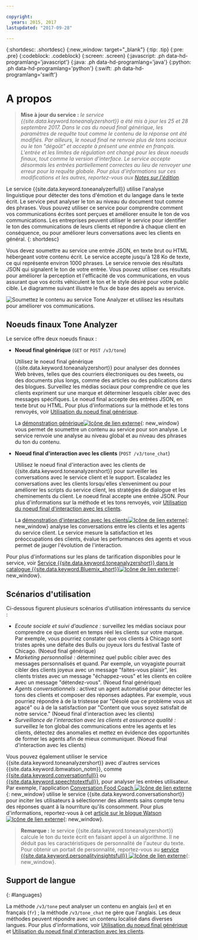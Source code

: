 ```yaml
---

copyright:
  years: 2015, 2017
lastupdated: "2017-09-28"

---
```


{:shortdesc: .shortdesc}
{:new_window: target="_blank"}
{:tip: .tip}
{:pre: .pre}
{:codeblock: .codeblock}
{:screen: .screen}
{:javascript: .ph data-hd-programlang='javascript'}
{:java: .ph data-hd-programlang='java'}
{:python: .ph data-hd-programlang='python'}
{:swift: .ph data-hd-programlang='swift'}

# A propos

> **Mise à jour du service :** *le service {{site.data.keyword.toneanalyzershort}} a été mis à jour les 25 et 28 septembre 2017. Dans le cas du noeud final générique, les paramètres de requête tout comme le contenu de la réponse ont été modifiés. Par ailleurs, le noeud final ne renvoie plus de tons sociaux ou le ton "dégoût" et accepte à présent une entrée en français. L'entrée et les limites de régulation ont changé pour les deux noeuds finaux, tout comme la version d'interface. Le service accepte désormais les entrées partiellement correctes au lieu de renvoyer une erreur pour la requête globale. Pour plus d'informations sur ces modifications et les autres, reportez-vous aux [Notes sur l'édition](/docs/services/tone-analyzer/release-notes.html).*

Le service {{site.data.keyword.toneanalyzerfull}} utilise l'analyse linguistique pour détecter des tons d'émotion et du langage dans le texte écrit. Le service peut analyser le ton au niveau du document tout comme des phrases. Vous pouvez utiliser ce service pour comprendre comment vos communications écrites sont perçues et améliorer ensuite le ton de vos communications. Les entreprises peuvent utiliser le service pour identifier le ton des communications de leurs clients et répondre à chaque client en conséquence, ou pour améliorer leurs conversations avec les clients en général.
{: shortdesc}

Vous devez soumettre au service une entrée JSON, en texte brut ou HTML hébergeant votre contenu écrit. Le service accepte jusqu'à 128 Ko de texte, ce qui représente environ 1000 phrases. Le service renvoie des résultats JSON qui signalent le ton de votre entrée. Vous pouvez utiliser ces résultats pour améliorer la perception et l'efficacité de vos communications, en vous assurant que vos écrits véhiculent le ton et le style désiré pour votre public cible. Le diagramme suivant illustre le flux de base des appels au service.

![Soumettez le contenu au service Tone Analyzer et utilisez les résultats pour améliorer vos communications.](images/tone-analyzer.png)

## Noeuds finaux Tone Analyzer

Le service offre deux noeuds finaux :

-   **Noeud final générique** (`GET` or `POST /v3/tone`)

    Utilisez le noeud final générique {{site.data.keyword.toneanalyzershort}} pour analyser des données Web brèves, telles que des courriers électroniques ou des tweets, ou des documents plus longs, comme des articles ou des publications dans des blogues. Surveillez les médias sociaux pour comprendre ce que les clients expriment sur une marque et déterminer lesquels cibler avec des messages spécifiques. Le noeud final accepte des entrées JSON, en texte brut ou HTML. Pour plus d'informations sur la méthode et les tons renvoyés, voir [Utilisation du noeud final générique](/docs/services/tone-analyzer/using-tone.html).

    La [démonstration générique![Icône de lien externe](../../icons/launch-glyph.svg "Icône de lien externe")](https://tone-analyzer-demo.ng.bluemix.net/){: new_window} vous permet de soumettre un contenu au service pour son analyse. Le service renvoie une analyse au niveau global et au niveau des phrases du ton du contenu.
-   **Noeud final d'interaction avec les clients** (`POST /v3/tone_chat`)

    Utilisez le noeud final d'interaction avec les clients de {{site.data.keyword.toneanalyzershort}} pour surveiller les conversations avec le service client et le support. Escaladez les conversations avec les clients lorsqu'elles s’enveniment ou pour améliorer les scripts du service client, les stratégies de dialogue et les cheminements du client. Le noeud final accepte une entrée JSON. Pour plus d'informations sur la méthode et les tons renvoyés, voir [Utilisation du noeud final d'interaction avec les clients](/docs/services/tone-analyzer/using-tone-chat.html).

    La [démonstration d'interaction avec les clients![Icône de lien externe](../../icons/launch-glyph.svg "Icône de lien externe")](http://customer-engagement-analytics.mybluemix.net/){: new_window} analyse les conversations entre les clients et les agents du service client. Le service mesure la satisfaction et les préoccupations des clients, évalue les performances des agents et vous permet de jauger l'évolution de l'interaction.

Pour plus d'informations sur les plans de tarification disponibles pour le service, voir [Service {{site.data.keyword.toneanalyzershort}} dans le catalogue {{site.data.keyword.Bluemix_short}}![Icône de lien externe](../../icons/launch-glyph.svg "Icône de lien externe")](https://console.ng.bluemix.net/catalog/services/tone-analyzer){: new_window}.

## Scénarios d'utilisation

Ci-dessous figurent plusieurs scénarios d'utilisation intéressants du service :

-   *Ecoute sociale et suivi d'audience :* surveillez les médias sociaux pour comprendre ce que disent en temps réel les clients sur votre marque. Par exemple, vous pourriez constater que vos clients à Chicago sont tristes après une défaite des Bulls ou joyeux lors du festival Taste of Chicago. (Noeud final générique)
-   *Marketing personnalisé :* déterminez quel public cibler avec des messages personnalisés et quand. Par exemple, un voyagiste pourrait cibler des clients joyeux avec un message "faites-vous plaisir", les clients tristes avec un message "échappez-vous" et les clients en colère avec un message "détendez-vous". (Noeud final générique)
-   *Agents conversationnels :* activez un agent automatisé pour détecter les tons des clients et composer des réponses adaptées. Par exemple, vous pourriez répondre à de la tristesse par "Désolé que ce problème vous ait agacé" ou à de la satisfaction par "Content que vous soyez satisfait de notre service." (Noeud final d'interaction avec les clients)
-   *Surveillance de l'interaction avec les clients et assurance qualité :* surveillez le ton global des communications entre les agents et les clients, détectez des anomalies et mettez en évidence des opportunités de former les agents afin de mieux communiquer. (Noeud final d'interaction avec les clients)

Vous pouvez également utiliser le service {{site.data.keyword.toneanalyzershort}} avec d'autres services {{site.data.keyword.ibmwatson_notm}}, comme [{{site.data.keyword.conversationfull}}](https://console.bluemix.net/docs/services/conversation/index.html) ou [{{site.data.keyword.speechtotextfull}}](https://console.bluemix.net/docs/services/speech-to-text/index.html), pour analyser les entrées utilisateur. Par exemple, l'application [Conversation Food Coach ![Icône de lien externe](../../icons/launch-glyph.svg "Icône de lien externe")](https://food-coach.mybluemix.net/){: new_window} utilise le service {{site.data.keyword.conversationshort}} pour inciter les utilisateurs à sélectionner des aliments sains compte tenu des réponses quant à la nourriture qu'ils consomment. Pour plus d'informations, reportez-vous à cet [article sur le blogue Watson![Icône de lien externe](../../icons/launch-glyph.svg "Icône de lien externe")](https://developer.ibm.com/watson/blog/2016/10/17/creating-a-compassionate-conversational-agent-using-watson-tone-analyzer-and-watson-conversation-services/){: new_window}.

> **Remarque :** le service {{site.data.keyword.toneanalyzershort}} calcule le ton du texte écrit en faisant appel à un algorithme. Il ne déduit pas les caractéristiques de personnalité de l'auteur du texte. Pour obtenir un portait de personnalité, reportez-vous au [service {{site.data.keyword.personalityinsightsfull}} ![Icône de lien externe](../../icons/launch-glyph.svg "Icône de lien externe")](https://console.bluemix.net/docs/services/personality-insights/index.html){: new_window}.

## Support de langue
{: #languages}

La méthode `/v3/tone` peut analyser un contenu en anglais (`en`) et en français (`fr`) ; la méthode `/v3/tone_chat` ne gère que l'anglais. Les deux méthodes peuvent répondre avec un contenu localisé dans diverses langues. Pour plus d'informations, voir [Utilisation du noeud final générique](/docs/services/tone-analyzer/using-tone.html) et [Utilisation du noeud final d'interaction avec les clients](/docs/services/tone-analyzer/using-tone-chat.html).
